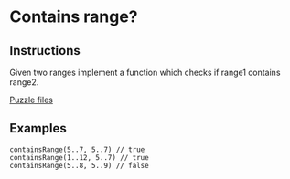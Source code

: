 # Contains range?

## Instructions

Given two ranges implement a function which checks if range1 contains range2.

[Puzzle files](.)

## Examples

```
containsRange(5..7, 5..7) // true
containsRange(1..12, 5..7) // true
containsRange(5..8, 5..9) // false

```

